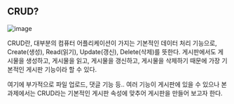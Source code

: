 ## CRUD?
![image](https://github.com/nokomis5934/board_work/assets/109577430/a3c18cf6-f4f0-42fd-99f3-c9119d61a07e)

CRUD란, 대부분의 컴퓨터 어플리케이션이 가지는 기본적인 데이터 처리 기능으로, Create(생성), Read(읽기), Update(갱신), Delete(삭제)를 뜻한다. 게시판에서도 게시물을 생성하고, 게시물을 읽고, 게시물을 갱신하고, 게시물을 삭제하기 때문에 가장 기본적인 게시판 기능이라 할 수 있다.

여기에 부가적으로 파일 업로드, 댓글 기능 등.. 여러 기능이 게시판에 있을 수 있으나 본 과제에서는 CRUD라는 기본적인 게시판 속성에 맞추어 게시판을 만들어 보고자 한다.

